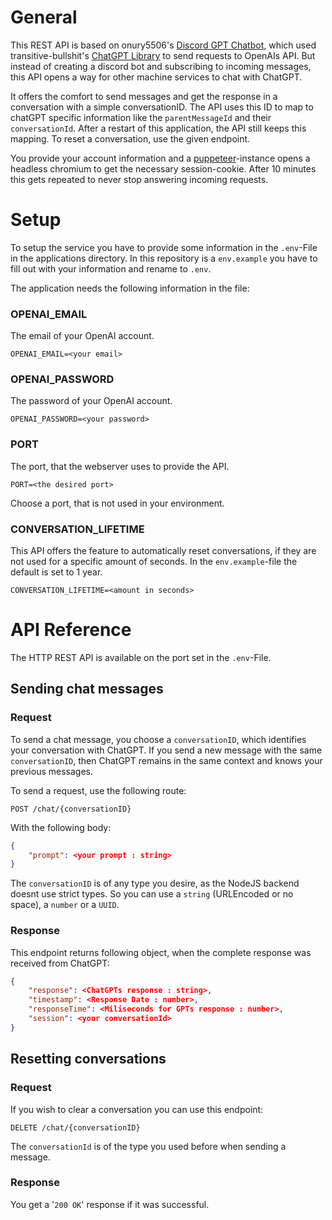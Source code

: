# General
This REST API is based on onury5506's [Discord GPT Chatbot](https://github.com/onury5506/Discord-ChatGPT-Bot), which used transitive-bullshit's [ChatGPT Library](https://github.com/transitive-bullshit/chatgpt-api) to send requests to OpenAIs API. But instead of creating a discord bot and subscribing to incoming messages, this API opens a way for other machine services to chat with ChatGPT.

It offers the comfort to send messages and get the response in a conversation with a simple conversationID. The API uses this ID to map to chatGPT specific information like the `parentMessageId` and their `conversationId`. After a restart of this application, the API still keeps this mapping. To reset a conversation, use the given endpoint.

You provide your account information and a [puppeteer](https://pptr.dev/)-instance opens a headless chromium to get the necessary session-cookie. After 10 minutes this gets repeated to never stop answering incoming requests.

# Setup
To setup the service you have to provide some information in the `.env`-File in the applications directory. In this repository is a `env.example` you have to fill out with your information and rename to `.env`.

The application needs the following information in the file:
### OPENAI_EMAIL
The email of your OpenAI account.

    OPENAI_EMAIL=<your email>
### OPENAI_PASSWORD
The password of your OpenAI account.

    OPENAI_PASSWORD=<your password>
### PORT
The port, that the webserver uses to provide the API.

    PORT=<the desired port>
Choose a port, that is not used in your environment.
### CONVERSATION_LIFETIME
This API offers the feature to automatically reset conversations, if they are not used for a specific amount of seconds.
In the `env.example`-file the default is set to 1 year.

    CONVERSATION_LIFETIME=<amount in seconds>


# API Reference
The HTTP REST API is available on the port set in the `.env`-File.
## Sending chat messages
### Request
To send a chat message, you choose a `conversationID`, which identifies your conversation with ChatGPT. If you send a new message with the same `conversationID`, then ChatGPT remains in the same context and knows your previous messages.

To send a request, use the following route:

    POST /chat/{conversationID}

With the following body:
```json
{
    "prompt": <your prompt : string>
}
```


The `conversationID` is of any type you desire, as the NodeJS backend doesnt use strict types. So you can use a `string` (URLEncoded or no space), a `number` or a `UUID`.

### Response
This endpoint returns following object, when the complete response was received from ChatGPT:

```json
{
    "response": <ChatGPTs response : string>,
    "timestamp": <Response Date : number>,
    "responseTime": <Miliseconds for GPTs response : number>,
    "session": <your conversationId>
}
```

## Resetting conversations
### Request
If you wish to clear a conversation you can use this endpoint:

    DELETE /chat/{conversationID}

The `conversationId` is of the type you used before when sending a message.

### Response
You get a '`200 OK`' response if it was successful.
